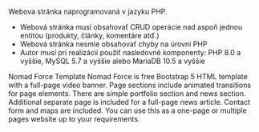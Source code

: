 Webova stránka naprogramovaná v jazyku PHP. 

+ Webová stránka musí obsahovať CRUD operácie nad aspoň jednou entitou (produkty, články, komentáre atď.)
+ Webová stránka nesmie obsahovať chyby na úrovni PHP
+ Autor musí pri realizácii použiť nasledovné komponenty: PHP 8.0 a vyššie, MySQL 5.7 a vyššie alebo MariaDB 10.5 a vyššie

Nomad Force Template
Nomad Force is free Bootstrap 5 HTML template with a full-page video banner. 
Page sections include animated transitions for page elements. 
There are simple portfolio section and news section. 
Additional separate page is included for a full-page news article. 
Contact form and maps are included. 
You can use this as a one-page or multiple pages website up to your requirements.
